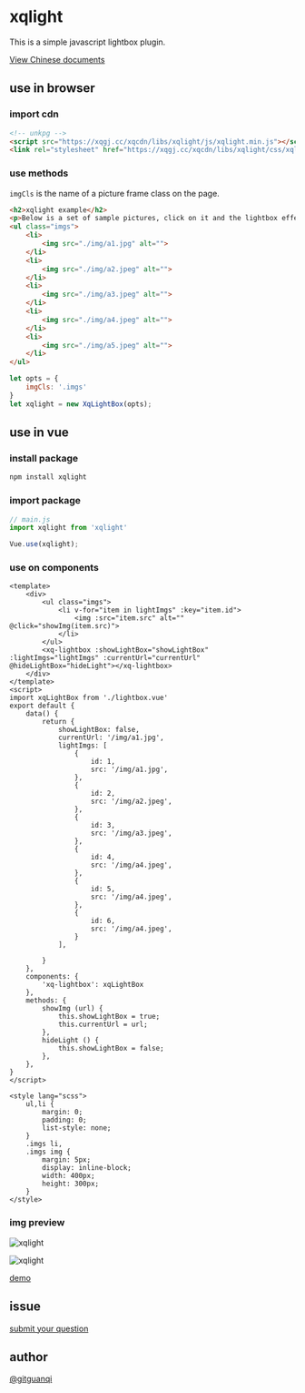 # xqlight

This is a simple javascript lightbox plugin.

[View Chinese documents](./zh.md)

## use in browser

### import cdn

```html
<!-- unkpg -->
<script src="https://xqgj.cc/xqcdn/libs/xqlight/js/xqlight.min.js"></script>
<link rel="stylesheet" href="https://xqgj.cc/xqcdn/libs/xqlight/css/xqlight.min.css">
```

### use methods

`imgCls` is the name of a picture frame class on the page.

```html
<h2>xqlight example</h2>
<p>Below is a set of sample pictures, click on it and the lightbox effect will appear.</p>
<ul class="imgs">
    <li>
        <img src="./img/a1.jpg" alt="">
    </li>
    <li>
        <img src="./img/a2.jpeg" alt="">
    </li>
    <li>
        <img src="./img/a3.jpeg" alt="">
    </li>
    <li>
        <img src="./img/a4.jpeg" alt="">
    </li>
    <li>
        <img src="./img/a5.jpeg" alt="">
    </li>
</ul>
```

```js
let opts = {
    imgCls: '.imgs'
}
let xqlight = new XqLightBox(opts);
```

## use in vue

### install package

```cmd
npm install xqlight
```

### import package

```js
// main.js
import xqlight from 'xqlight'

Vue.use(xqlight);
```

### use on components

```vue
<template>
    <div>
        <ul class="imgs">
            <li v-for="item in lightImgs" :key="item.id"> 
                <img :src="item.src" alt="" @click="showImg(item.src)">
            </li>
        </ul>
        <xq-lightbox :showLightBox="showLightBox" :lightImgs="lightImgs" :currentUrl="currentUrl" @hideLightBox="hideLight"></xq-lightbox>
    </div>
</template>
<script>
import xqLightBox from './lightbox.vue'
export default {
    data() {
        return {
            showLightBox: false,
            currentUrl: '/img/a1.jpg',
            lightImgs: [
                {
                    id: 1,
                    src: '/img/a1.jpg',
                },
                {
                    id: 2,
                    src: '/img/a2.jpeg',
                },
                {
                    id: 3,
                    src: '/img/a3.jpeg',
                },
                {
                    id: 4,
                    src: '/img/a4.jpeg',
                },
                {
                    id: 5,
                    src: '/img/a4.jpeg',
                },
                {
                    id: 6,
                    src: '/img/a4.jpeg',
                }
            ],

        }
    },
    components: {
        'xq-lightbox': xqLightBox
    },
    methods: {
        showImg (url) {
            this.showLightBox = true;
            this.currentUrl = url;
        },
        hideLight () {
            this.showLightBox = false;
        },
    },
}
</script>

<style lang="scss">
    ul,li {
        margin: 0;
        padding: 0;
        list-style: none;
    }
    .imgs li,
    .imgs img {
        margin: 5px;
        display: inline-block;
        width: 400px;
        height: 300px;
    }
</style>
```

### img preview

![xqlight](https://xqgj.cc/xqlight/test/img/eg1.jpg)

![xqlight](https://xqgj.cc/xqlight/test/img/eg2.jpg)

[demo](https://xqgj.cc/xqlight/test/index.html)

## issue

[submit your question](https://github.com/gitguanqi/xqlight/issues/new)

## author

[@gitguanqi](https://github.com/gitguanqi)
